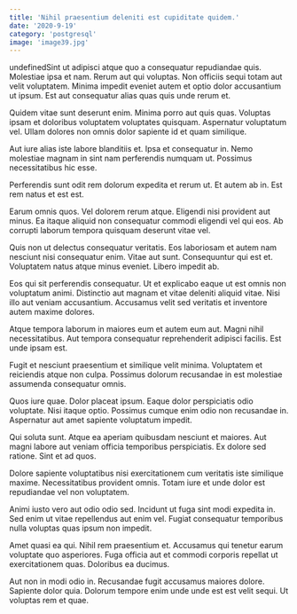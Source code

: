 ```yaml
---
title: 'Nihil praesentium deleniti est cupiditate quidem.'
date: '2020-9-19'
category: 'postgresql'
image: 'image39.jpg'
---
```


undefinedSint ut adipisci atque quo a consequatur repudiandae quis. Molestiae ipsa et nam. Rerum aut qui voluptas. Non officiis sequi totam aut velit voluptatem. Minima impedit eveniet autem et optio dolor accusantium ut ipsum. Est aut consequatur alias quas quis unde rerum et.
 Quidem vitae sunt deserunt enim. Minima porro aut quis quas. Voluptas ipsam et doloribus voluptatem voluptates quisquam. Aspernatur voluptatum vel. Ullam dolores non omnis dolor sapiente id et quam similique.
 Aut iure alias iste labore blanditiis et. Ipsa et consequatur in. Nemo molestiae magnam in sint nam perferendis numquam ut. Possimus necessitatibus hic esse.

Perferendis sunt odit rem dolorum expedita et rerum ut. Et autem ab in. Est rem natus et est est.
 Earum omnis quos. Vel dolorem rerum atque. Eligendi nisi provident aut minus. Ea itaque aliquid non consequatur commodi eligendi vel qui eos. Ab corrupti laborum tempora quisquam deserunt vitae vel.
 Quis non ut delectus consequatur veritatis. Eos laboriosam et autem nam nesciunt nisi consequatur enim. Vitae aut sunt. Consequuntur qui est et. Voluptatem natus atque minus eveniet. Libero impedit ab.

Eos qui sit perferendis consequatur. Ut et explicabo eaque ut est omnis non voluptatum animi. Distinctio aut magnam et vitae deleniti aliquid vitae. Nisi illo aut veniam accusantium. Accusamus velit sed veritatis et inventore autem maxime dolores.
 Atque tempora laborum in maiores eum et autem eum aut. Magni nihil necessitatibus. Aut tempora consequatur reprehenderit adipisci facilis. Est unde ipsam est.
 Fugit et nesciunt praesentium et similique velit minima. Voluptatem et reiciendis atque non culpa. Possimus dolorum recusandae in est molestiae assumenda consequatur omnis.

Quos iure quae. Dolor placeat ipsum. Eaque dolor perspiciatis odio voluptate. Nisi itaque optio. Possimus cumque enim odio non recusandae in. Aspernatur aut amet sapiente voluptatum impedit.
 Qui soluta sunt. Atque ea aperiam quibusdam nesciunt et maiores. Aut magni labore aut veniam officia temporibus perspiciatis. Ex dolore sed ratione. Sint et ad quos.
 Dolore sapiente voluptatibus nisi exercitationem cum veritatis iste similique maxime. Necessitatibus provident omnis. Totam iure et unde dolor est repudiandae vel non voluptatem.

Animi iusto vero aut odio odio sed. Incidunt ut fuga sint modi expedita in. Sed enim ut vitae repellendus aut enim vel. Fugiat consequatur temporibus nulla voluptas quas ipsum non impedit.
 Amet quasi ea qui. Nihil rem praesentium et. Accusamus qui tenetur earum voluptate quo asperiores. Fuga officia aut et commodi corporis repellat ut exercitationem quas. Doloribus ea ducimus.
 Aut non in modi odio in. Recusandae fugit accusamus maiores dolore. Sapiente dolor quia. Dolorum tempore enim unde unde est est velit sequi. Ut voluptas rem et quae.


